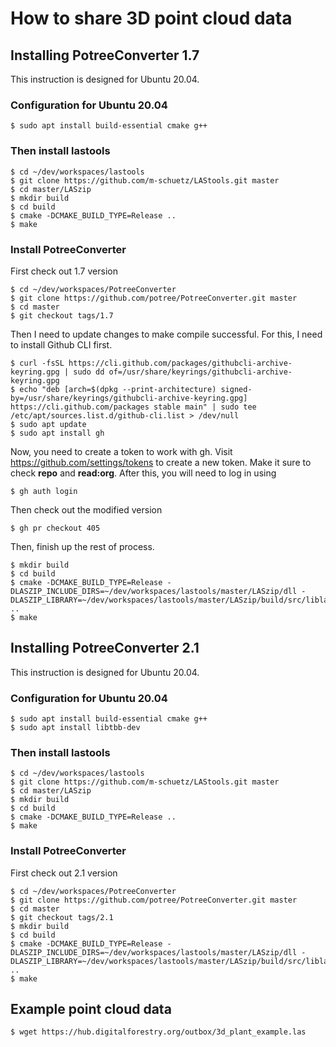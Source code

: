 # How to share 3D point cloud data

## Installing PotreeConverter 1.7

This instruction is designed for Ubuntu 20.04. 

### Configuration for Ubuntu 20.04

```
$ sudo apt install build-essential cmake g++
```

### Then install lastools

```
$ cd ~/dev/workspaces/lastools
$ git clone https://github.com/m-schuetz/LAStools.git master
$ cd master/LASzip
$ mkdir build
$ cd build
$ cmake -DCMAKE_BUILD_TYPE=Release ..
$ make
```

### Install PotreeConverter

First check out 1.7 version

```
$ cd ~/dev/workspaces/PotreeConverter
$ git clone https://github.com/potree/PotreeConverter.git master
$ cd master
$ git checkout tags/1.7
```

Then I need to update changes to make compile successful. For this, I need to install Github CLI first.

```
$ curl -fsSL https://cli.github.com/packages/githubcli-archive-keyring.gpg | sudo dd of=/usr/share/keyrings/githubcli-archive-keyring.gpg
$ echo "deb [arch=$(dpkg --print-architecture) signed-by=/usr/share/keyrings/githubcli-archive-keyring.gpg] https://cli.github.com/packages stable main" | sudo tee /etc/apt/sources.list.d/github-cli.list > /dev/null
$ sudo apt update
$ sudo apt install gh
```

Now, you need to create a token to work with gh. Visit https://github.com/settings/tokens to create a new token.
Make it sure to check **repo** and **read:org**. After this, you will need to log in using 

```
$ gh auth login
```

Then check out the modified version
```
$ gh pr checkout 405
```

Then, finish up the rest of process.

```
$ mkdir build
$ cd build
$ cmake -DCMAKE_BUILD_TYPE=Release -DLASZIP_INCLUDE_DIRS=~/dev/workspaces/lastools/master/LASzip/dll -DLASZIP_LIBRARY=~/dev/workspaces/lastools/master/LASzip/build/src/liblaszip.so ..
$ make
```

## Installing PotreeConverter 2.1

This instruction is designed for Ubuntu 20.04. 

### Configuration for Ubuntu 20.04

```
$ sudo apt install build-essential cmake g++
$ sudo apt install libtbb-dev
```

### Then install lastools

```
$ cd ~/dev/workspaces/lastools
$ git clone https://github.com/m-schuetz/LAStools.git master
$ cd master/LASzip
$ mkdir build
$ cd build
$ cmake -DCMAKE_BUILD_TYPE=Release ..
$ make
```

### Install PotreeConverter

First check out 2.1 version

```
$ cd ~/dev/workspaces/PotreeConverter
$ git clone https://github.com/potree/PotreeConverter.git master
$ cd master
$ git checkout tags/2.1
$ mkdir build
$ cd build
$ cmake -DCMAKE_BUILD_TYPE=Release -DLASZIP_INCLUDE_DIRS=~/dev/workspaces/lastools/master/LASzip/dll -DLASZIP_LIBRARY=~/dev/workspaces/lastools/master/LASzip/build/src/liblaszip.so ..
$ make
```

## Example point cloud data

```
$ wget https://hub.digitalforestry.org/outbox/3d_plant_example.las
```

